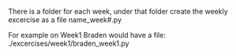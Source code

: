 There is a folder for each week, under that folder create the weekly excercise as a file name_week#.py

For example on Week1 Braden would have a file:
./excercises/week1/braden_week1.py

